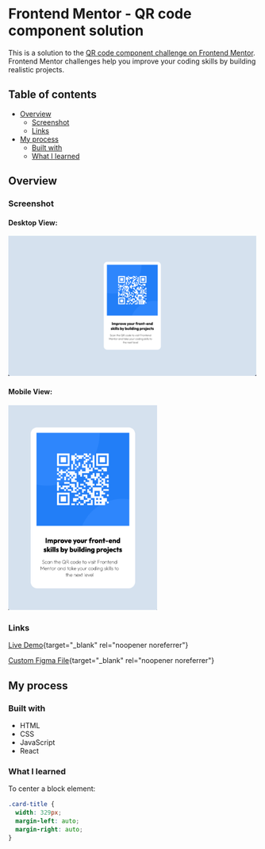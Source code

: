 # Frontend Mentor - QR code component solution

This is a solution to the [QR code component challenge on Frontend Mentor](https://www.frontendmentor.io/challenges/qr-code-component-iux_sIO_H). Frontend Mentor challenges help you improve your coding skills by building realistic projects.

## Table of contents

- [Overview](#overview)
  - [Screenshot](#screenshot)
  - [Links](#links)
- [My process](#my-process)
  - [Built with](#built-with)
  - [What I learned](#what-i-learned)

## Overview

### Screenshot

#### Desktop View:

<img src='src/public/img/2023-03-05-21-00-18.png' width='500'>

#### Mobile View:

<img src='src/public/img/2023-03-05-20-59-40.png' width='300'>

### Links

[Live Demo](https://jerryren527.github.io/qr-code-component-react/){target="_blank" rel="noopener noreferrer"}

[Custom Figma File](https://www.figma.com/file/WgcYUgKCizbC6C0d2ZgVV9/qr-code-component?node-id=0%3A1&t=PMYKcSw5N58Evi3D-1){target="_blank" rel="noopener noreferrer"}

## My process

### Built with

- HTML
- CSS
- JavaScript
- React

### What I learned

To center a block element:

```css
.card-title {
  width: 329px;
  margin-left: auto;
  margin-right: auto;
}
```
